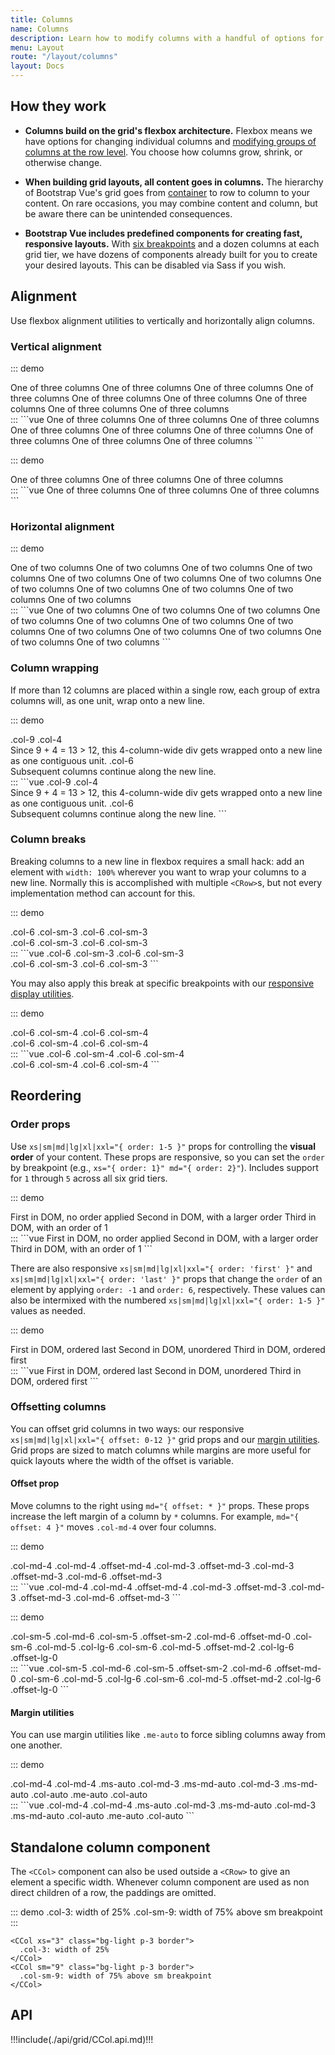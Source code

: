 ```yaml
---
title: Columns
name: Columns
description: Learn how to modify columns with a handful of options for alignment, ordering, and offsetting thanks to our flexbox grid system.
menu: Layout
route: "/layout/columns"
layout: Docs
---
```


## How they work

- **Columns build on the grid's flexbox architecture.** Flexbox means we have options for changing individual columns and [modifying groups of columns at the row level](./../grid#row-columns). You choose how columns grow, shrink, or otherwise change.

- **When building grid layouts, all content goes in columns.** The hierarchy of Bootstrap Vue's grid goes from [container](./../containers) to row to column to your content. On rare occasions, you may combine content and column, but be aware there can be unintended consequences.

- **Bootstrap Vue includes predefined components for creating fast, responsive layouts.** With [six breakpoints](./../breakpoints) and a dozen columns at each grid tier, we have dozens of components already built for you to create your desired layouts. This can be disabled via Sass if you wish.

## Alignment

Use flexbox alignment utilities to vertically and horizontally align columns.

### Vertical alignment

::: demo
<div class="docs-example-row docs-example-row-flex-cols">
  <CContainer>
    <CRow class="align-items-start">
      <CCol>
        One of three columns
      </CCol>
      <CCol>
        One of three columns
      </CCol>
      <CCol>
        One of three columns
      </CCol>
    </CRow>
    <CRow class="align-items-center">
      <CCol>
        One of three columns
      </CCol>
      <CCol>
        One of three columns
      </CCol>
      <CCol>
        One of three columns
      </CCol>
    </CRow>
    <CRow class="align-items-end">
      <CCol>
        One of three columns
      </CCol>
      <CCol>
        One of three columns
      </CCol>
      <CCol>
        One of three columns
      </CCol>
    </CRow>
  </CContainer>
</div> 
:::
```vue
<CContainer>
  <CRow class="align-items-start">
    <CCol>
      One of three columns
    </CCol>
    <CCol>
      One of three columns
    </CCol>
    <CCol>
      One of three columns
    </CCol>
  </CRow>
  <CRow class="align-items-center">
    <CCol>
      One of three columns
    </CCol>
    <CCol>
      One of three columns
    </CCol>
    <CCol>
      One of three columns
    </CCol>
  </CRow>
  <CRow class="align-items-end">
    <CCol>
      One of three columns
    </CCol>
    <CCol>
      One of three columns
    </CCol>
    <CCol>
      One of three columns
    </CCol>
  </CRow>
</CContainer>
```

::: demo
<div class="docs-example-row docs-example-row-flex-cols">
  <CContainer>
    <CRow>
      <CCol class="align-self-start">
        One of three columns
      </CCol>
      <CCol class="align-self-center">
        One of three columns
      </CCol>
      <CCol class="align-self-end">
        One of three columns
      </CCol>
    </CRow>
  </CContainer>
</div>
:::
```vue
<CContainer>
  <CRow>
    <CCol class="align-self-start">
      One of three columns
    </CCol>
    <CCol class="align-self-center">
      One of three columns
    </CCol>
    <CCol class="align-self-end">
      One of three columns
    </CCol>
  </CRow>
</CContainer>
```

### Horizontal alignment

::: demo
<div class="docs-example-row">
  <CContainer>
    <CRow class="justify-content-start">
      <CCol xs="4">
        One of two columns
      </CCol>
      <CCol xs="4">
        One of two columns
      </CCol>
    </CRow>
    <CRow class="justify-content-center">
      <CCol xs="4">
        One of two columns
      </CCol>
      <CCol xs="4">
        One of two columns
      </CCol>
    </CRow>
    <CRow class="justify-content-end">
      <CCol xs="4">
        One of two columns
      </CCol>
      <CCol xs="4">
        One of two columns
      </CCol>
    </CRow>
    <CRow class="justify-content-around">
      <CCol xs="4">
        One of two columns
      </CCol>
      <CCol xs="4">
        One of two columns
      </CCol>
    </CRow>
    <CRow class="justify-content-between">
      <CCol xs="4">
        One of two columns
      </CCol>
      <CCol xs="4">
        One of two columns
      </CCol>
    </CRow>
    <CRow class="justify-content-evenly">
      <CCol xs="4">
        One of two columns
      </CCol>
      <CCol xs="4">
        One of two columns
      </CCol>
    </CRow>
  </CContainer>
</div>
:::
```vue
<CContainer>
  <CRow class="justify-content-start">
    <CCol xs="4">
      One of two columns
    </CCol>
    <CCol xs="4">
      One of two columns
    </CCol>
  </CRow>
  <CRow class="justify-content-center">
    <CCol xs="4">
      One of two columns
    </CCol>
    <CCol xs="4">
      One of two columns
    </CCol>
  </CRow>
  <CRow class="justify-content-end">
    <CCol xs="4">
      One of two columns
    </CCol>
    <CCol xs="4">
      One of two columns
    </CCol>
  </CRow>
  <CRow class="justify-content-around">
    <CCol xs="4">
      One of two columns
    </CCol>
    <CCol xs="4">
      One of two columns
    </CCol>
  </CRow>
  <CRow class="justify-content-between">
    <CCol xs="4">
      One of two columns
    </CCol>
    <CCol xs="4">
      One of two columns
    </CCol>
  </CRow>
  <CRow class="justify-content-evenly">
    <CCol xs="4">
      One of two columns
    </CCol>
    <CCol xs="4">
      One of two columns
    </CCol>
  </CRow>
</CContainer>
```

### Column wrapping

If more than 12 columns are placed within a single row, each group of extra columns will, as one unit, wrap onto a new line.

::: demo
<div class="docs-example-row">
  <CContainer>
    <CRow>
      <CCol xs="9">.col-9</CCol>
      <CCol xs="4">.col-4<br/>Since 9 + 4 = 13 &gt; 12, this 4-column-wide div gets wrapped onto a new line as one contiguous unit.</CCol>
      <CCol xs="6">.col-6<br/>Subsequent columns continue along the new line.</CCol>
    </CRow>
  </CContainer>
</div>
:::
```vue
<CContainer>
  <CRow>
    <CCol xs="9">.col-9</CCol>
    <CCol xs="4">.col-4<br/>Since 9 + 4 = 13 &gt; 12, this 4-column-wide div gets wrapped onto a new line as one contiguous unit.</CCol>
    <CCol xs="6">.col-6<br/>Subsequent columns continue along the new line.</CCol>
  </CRow>
</CContainer>
```

### Column breaks

Breaking columns to a new line in flexbox requires a small hack: add an element with `width: 100%` wherever you want to wrap your columns to a new line. Normally this is accomplished with multiple `<CRow>`s, but not every implementation method can account for this.

::: demo
<div class="docs-example-row">
  <CContainer>
    <CRow>
      <CCol xs="6" sm="3">.col-6 .col-sm-3</CCol>
      <CCol xs="6" sm="3">.col-6 .col-sm-3</CCol>
      <div class="w-100"></div>
      <CCol xs="6" sm="3">.col-6 .col-sm-3</CCol>
      <CCol xs="6" sm="3">.col-6 .col-sm-3</CCol>
    </CRow>
  </CContainer>
</div>
:::
```vue
<CContainer>
  <CRow>
    <CCol xs="6" sm="3">.col-6 .col-sm-3</CCol>
    <CCol xs="6" sm="3">.col-6 .col-sm-3</CCol>
    <div class="w-100"></div>
    <CCol xs="6" sm="3">.col-6 .col-sm-3</CCol>
    <CCol xs="6" sm="3">.col-6 .col-sm-3</CCol>
  </CRow>
</CContainer>
```

You may also apply this break at specific breakpoints with our [responsive display utilities](https://coreui.io/docs/utilities/display).

::: demo
<div class="docs-example-row">
  <CContainer>
    <CRow>
      <CCol xs="6" sm="4">.col-6 .col-sm-4</CCol>
      <CCol xs="6" sm="4">.col-6 .col-sm-4</CCol>
      <div class="w-100 d-none d-md-block"></div>
      <CCol xs="6" sm="4">.col-6 .col-sm-4</CCol>
      <CCol xs="6" sm="4">.col-6 .col-sm-4</CCol>
    </CRow>
  </CContainer>
</div>
:::
```vue
<CContainer>
  <CRow>
    <CCol xs="6" sm="4">.col-6 .col-sm-4</CCol>
    <CCol xs="6" sm="4">.col-6 .col-sm-4</CCol>
    <div class="w-100 d-none d-md-block"></div>
    <CCol xs="6" sm="4">.col-6 .col-sm-4</CCol>
    <CCol xs="6" sm="4">.col-6 .col-sm-4</CCol>
  </CRow>
</CContainer>
```

## Reordering

### Order props

Use `xs|sm|md|lg|xl|xxl="{ order: 1-5 }"` props for controlling the **visual order** of your content. These props are responsive, so you can set the `order` by breakpoint (e.g., `xs="{ order: 1}" md="{ order: 2}"`). Includes support for `1` through `5` across all six grid tiers.

::: demo
<div class="docs-example-row">
  <CContainer>
    <CRow>
      <CCol>
        First in DOM, no order applied
      </CCol>
      <CCol xs="{ span: true, order: 5 }">
        Second in DOM, with a larger order
      </CCol>
      <CCol xs="{ span: true, order: 1 }">
        Third in DOM, with an order of 1
      </CCol>
    </CRow>
  </CContainer>
</div>
:::
```vue
<CContainer>
  <CRow>
    <CCol>
      First in DOM, no order applied
    </CCol>
    <CCol xs="{ span: true, order: 5 }">
      Second in DOM, with a larger order
    </CCol>
    <CCol xs="{ span: true, order: 1 }">
      Third in DOM, with an order of 1
    </CCol>
  </CRow>
</CContainer>
```

There are also responsive `xs|sm|md|lg|xl|xxl="{ order: 'first' }"` and `xs|sm|md|lg|xl|xxl="{ order: 'last' }"` props that change the `order` of an element by applying `order: -1` and `order: 6`, respectively. These values can also be intermixed with the numbered `xs|sm|md|lg|xl|xxl="{ order: 1-5 }"` values as needed.

::: demo
<div class="docs-example-row">
  <CContainer>
    <CRow>
      <CCol xs="{ span: true, order: 'last' }">
        First in DOM, ordered last
      </CCol>
      <CCol>
        Second in DOM, unordered
      </CCol>
      <CCol xs="{ span: true, order: 'first' }">
        Third in DOM, ordered first
      </CCol>
    </CRow>
  </CContainer>
</div>
:::
```vue
<CContainer>
  <CRow>
    <CCol xs="{ span: true, order: 'last' }">
      First in DOM, ordered last
    </CCol>
    <CCol>
      Second in DOM, unordered
    </CCol>
    <CCol xs="{ span: true, order: 'first' }">
      Third in DOM, ordered first
    </CCol>
  </CRow>
</CContainer>
```

### Offsetting columns

You can offset grid columns in two ways: our responsive `xs|sm|md|lg|xl|xxl="{ offset: 0-12 }"` grid props and our [margin utilities](https://coreui.io/docs/utilities/spacing). Grid props are sized to match columns while margins are more useful for quick layouts where the width of the offset is variable.

#### Offset prop

Move columns to the right using `md="{ offset: * }"` props. These props increase the left margin of a column by `*` columns. For example, `md="{ offset: 4 }"` moves `.col-md-4` over four columns.

::: demo
<div class="docs-example-row">
  <CContainer>
    <CRow>
      <CCol md="4">.col-md-4</CCol>
      <CCol md="{ span: 4, offset: 4 }">.col-md-4 .offset-md-4</CCol>
    </CRow>
    <CRow>
      <CCol md="{ span: 3, offset: 3 }">.col-md-3 .offset-md-3</CCol>
      <CCol md="{ span: 3, offset: 3 }">.col-md-3 .offset-md-3</CCol>
    </CRow>
    <CRow>
      <CCol md="{ span: 6, offset: 3 }">.col-md-6 .offset-md-3</CCol>
    </CRow>
  </CContainer>
</div>
:::
```vue
<CContainer>
  <CRow>
    <CCol md="4">.col-md-4</CCol>
    <CCol md="{ span: 4, offset: 4 }">.col-md-4 .offset-md-4</CCol>
  </CRow>
  <CRow>
    <CCol md="{ span: 3, offset: 3 }">.col-md-3 .offset-md-3</CCol>
    <CCol md="{ span: 3, offset: 3 }">.col-md-3 .offset-md-3</CCol>
  </CRow>
  <CRow>
    <CCol md="{ span: 6, offset: 3 }">.col-md-6 .offset-md-3</CCol>
  </CRow>
</CContainer>
```

::: demo
<div class="docs-example-row">
  <CContainer>
    <CRow>
      <CCol sm="5" md="6">.col-sm-5 .col-md-6</CCol>
      <CCol sm="{ span: 5, offset: 2 }" md="{ span: 6, offset: 0 }">.col-sm-5 .offset-sm-2 .col-md-6 .offset-md-0</CCol>
    </CRow>
    <CRow>
      <CCol sm="6" md="5" lg="6">.col-sm-6 .col-md-5 .col-lg-6</CCol>
      <CCol sm="6" md="{ span: 5, offset: 2 }" lg="{ span: 6, offset: 0 }">.col-sm-6 .col-md-5 .offset-md-2 .col-lg-6 .offset-lg-0</CCol>
    </CRow>
  </CContainer>
</div>
:::
```vue
<CContainer>
  <CRow>
    <CCol sm="5" md="6">.col-sm-5 .col-md-6</CCol>
    <CCol sm="{ span: 5, offset: 2 }" md="{ span: 6, offset: 0 }">.col-sm-5 .offset-sm-2 .col-md-6 .offset-md-0</CCol>
  </CRow>
  <CRow>
    <CCol sm="6" md="5" lg="6">.col-sm-6 .col-md-5 .col-lg-6</CCol>
    <CCol sm="6" md="{ span: 5, offset: 2 }" lg="{ span: 6, offset: 0 }">.col-sm-6 .col-md-5 .offset-md-2 .col-lg-6 .offset-lg-0</CCol>
  </CRow>
</CContainer>
```


#### Margin utilities

You can use margin utilities like `.me-auto` to force sibling columns away from one another.

::: demo
<div class="docs-example-row">
  <CContainer>
    <CRow>
      <CCol md="4">.col-md-4</CCol>
      <CCol md="4" class="ms-auto">.col-md-4 .ms-auto</CCol>
    </CRow>
    <CRow>
      <CCol md="3" class="ms-md-auto">.col-md-3 .ms-md-auto</CCol>
      <CCol md="3" class="ms-md-auto">.col-md-3 .ms-md-auto</CCol>
    </CRow>
    <CRow>
      <CCol xs="auto" class="me-auto">.col-auto .me-auto</CCol>
      <CCol xs="auto">.col-auto</CCol>
    </CRow>
  </CContainer>
</div>
:::
```vue
<CContainer>
  <CRow>
    <CCol md="4">.col-md-4</CCol>
    <CCol md="4" class="ms-auto">.col-md-4 .ms-auto</CCol>
  </CRow>
  <CRow>
    <CCol md="3" class="ms-md-auto">.col-md-3 .ms-md-auto</CCol>
    <CCol md="3" class="ms-md-auto">.col-md-3 .ms-md-auto</CCol>
  </CRow>
  <CRow>
    <CCol xs="auto" class="me-auto">.col-auto .me-auto</CCol>
    <CCol xs="auto">.col-auto</CCol>
  </CRow>
</CContainer>
```

## Standalone column component

The `<CCol>` component can also be used outside a `<CRow>` to give an element a specific width. Whenever column component are used as non direct children of a row, the paddings are omitted.

::: demo
<CCol xs="3" class="bg-light p-3 border">
  .col-3: width of 25%
</CCol>
<CCol sm="9" class="bg-light p-3 border">
  .col-sm-9: width of 75% above sm breakpoint
</CCol>
:::
```vue
<CCol xs="3" class="bg-light p-3 border">
  .col-3: width of 25%
</CCol>
<CCol sm="9" class="bg-light p-3 border">
  .col-sm-9: width of 75% above sm breakpoint
</CCol>
```

## API

!!!include(./api/grid/CCol.api.md)!!!
